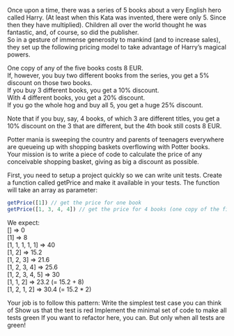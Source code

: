 Once upon a time, there was a series of 5 books about a very English hero called Harry. (At least when this Kata was invented, there were only 5. Since then they have multiplied). 
Children all over the world thought he was fantastic, and, of course, so did the publisher.  
So in a gesture of immense generosity to mankind (and to increase sales), they set up the following pricing model to take advantage of Harry’s magical powers.  

One copy of any of the five books costs 8 EUR.  
If, however, you buy two different books from the series, you get a 5% discount on those two books.  
If you buy 3 different books, you get a 10% discount.  
With 4 different books, you get a 20% discount.  
If you go the whole hog and buy all 5, you get a huge 25% discount.

Note that if you buy, say, 4 books, of which 3 are different titles, you get a 10% discount on the 3 that are different, but the 4th book still costs 8 EUR.

Potter mania is sweeping the country and parents of teenagers everywhere are queueing up with shopping baskets overflowing with Potter books.  
Your mission is to write a piece of code to calculate the price of any conceivable shopping basket, giving as big a discount as possible.

First, you need to setup a project quickly so we can write unit tests. Create a function called getPrice and make it available in your tests. The function will take an array as parameter:

```js
getPrice([1]) // get the price for one book
getPrice([1, 3, 4, 4]) // get the price for 4 books (one copy of the first book, one copy of the third, and two of the fourth)
```
We expect:  
[] => 0  
[1] => 8  
[1, 1, 1, 1, 1] => 40  
[1, 2] => 15.2   
[1, 2, 3] => 21.6   
[1, 2, 3, 4] => 25.6   
[1, 2, 3, 4, 5] => 30   
[1, 1, 2] => 23.2 (= 15.2 + 8)  
[1, 2, 1, 2] => 30.4 (= 15.2 * 2)    

Your job is to follow this pattern:
Write the simplest test case you can think of
Show us that the test is red
Implement the minimal set of code to make all tests green
If you want to refactor here, you can. But only when all tests are green!